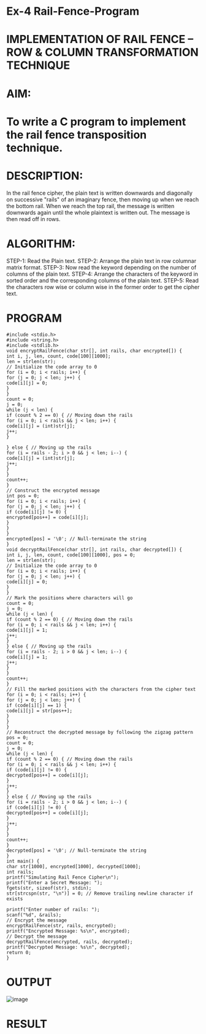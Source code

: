 # Ex-4 Rail-Fence-Program

# IMPLEMENTATION OF RAIL FENCE – ROW & COLUMN TRANSFORMATION TECHNIQUE

# AIM:

# To write a C program to implement the rail fence transposition technique.

# DESCRIPTION:

In the rail fence cipher, the plain text is written downwards and diagonally on successive "rails" of an imaginary fence, then moving up when we reach the bottom rail. When we reach the top rail, the message is written downwards again until the whole plaintext is written out. The message is then read off in rows.

# ALGORITHM:

STEP-1: Read the Plain text.
STEP-2: Arrange the plain text in row columnar matrix format.
STEP-3: Now read the keyword depending on the number of columns of the plain text.
STEP-4: Arrange the characters of the keyword in sorted order and the corresponding columns of the plain text.
STEP-5: Read the characters row wise or column wise in the former order to get the cipher text.

# PROGRAM

```
#include <stdio.h>
#include <string.h>
#include <stdlib.h>
void encryptRailFence(char str[], int rails, char encrypted[]) {
int i, j, len, count, code[100][1000];
len = strlen(str);
// Initialize the code array to 0
for (i = 0; i < rails; i++) {
for (j = 0; j < len; j++) {
code[i][j] = 0;
}
}
count = 0;
j = 0;
while (j < len) {
if (count % 2 == 0) { // Moving down the rails
for (i = 0; i < rails && j < len; i++) {
code[i][j] = (int)str[j];
j++;
}

} else { // Moving up the rails
for (i = rails - 2; i > 0 && j < len; i--) {
code[i][j] = (int)str[j];
j++;
}
}
count++;
}
// Construct the encrypted message
int pos = 0;
for (i = 0; i < rails; i++) {
for (j = 0; j < len; j++) {
if (code[i][j] != 0) {
encrypted[pos++] = code[i][j];
}
}
}
encrypted[pos] = '\0'; // Null-terminate the string
}
void decryptRailFence(char str[], int rails, char decrypted[]) {
int i, j, len, count, code[100][1000], pos = 0;
len = strlen(str);
// Initialize the code array to 0
for (i = 0; i < rails; i++) {
for (j = 0; j < len; j++) {
code[i][j] = 0;
}
}
// Mark the positions where characters will go
count = 0;
j = 0;
while (j < len) {
if (count % 2 == 0) { // Moving down the rails
for (i = 0; i < rails && j < len; i++) {
code[i][j] = 1;
j++;
}
} else { // Moving up the rails
for (i = rails - 2; i > 0 && j < len; i--) {
code[i][j] = 1;
j++;
}
}
count++;
}
// Fill the marked positions with the characters from the cipher text
for (i = 0; i < rails; i++) {
for (j = 0; j < len; j++) {
if (code[i][j] == 1) {
code[i][j] = str[pos++];
}
}
}
// Reconstruct the decrypted message by following the zigzag pattern
pos = 0;
count = 0;
j = 0;
while (j < len) {
if (count % 2 == 0) { // Moving down the rails
for (i = 0; i < rails && j < len; i++) {
if (code[i][j] != 0) {
decrypted[pos++] = code[i][j];
}
j++;
}
} else { // Moving up the rails
for (i = rails - 2; i > 0 && j < len; i--) {
if (code[i][j] != 0) {
decrypted[pos++] = code[i][j];
}
j++;
}
}
count++;
}
decrypted[pos] = '\0'; // Null-terminate the string
}
int main() {
char str[1000], encrypted[1000], decrypted[1000];
int rails;
printf("Simulating Rail Fence Cipher\n");
printf("Enter a Secret Message: ");
fgets(str, sizeof(str), stdin);
str[strcspn(str, "\n")] = 0; // Remove trailing newline character if exists

printf("Enter number of rails: ");
scanf("%d", &rails);
// Encrypt the message
encryptRailFence(str, rails, encrypted);
printf("Encrypted Message: %s\n", encrypted);
// Decrypt the message
decryptRailFence(encrypted, rails, decrypted);
printf("Decrypted Message: %s\n", decrypted);
return 0;
}
```
# OUTPUT
![image](https://github.com/user-attachments/assets/2f4a75f5-c960-4d22-8b1b-ed1d4b6da483)

# RESULT
